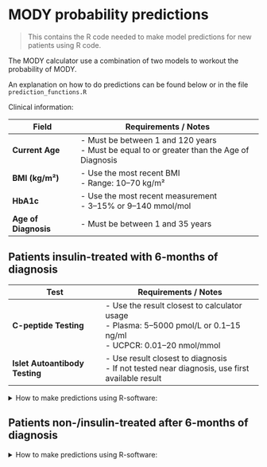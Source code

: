 # MODY probability predictions

> This contains the R code needed to make model predictions for new patients using R code.

The MODY calculator use a combination of two models to workout the probability of MODY.

An explanation on how to do predictions can be found below or in the file `prediction_functions.R`


Clinical information:


| **Field**            | **Requirements / Notes**                                                                     |
| -------------------- | -------------------------------------------------------------------------------------------- |
| **Current Age**      | - Must be between 1 and 120 years<br>- Must be equal to or greater than the Age of Diagnosis |
| **BMI (kg/m²)**      | - Use the most recent BMI<br>- Range: 10–70 kg/m²                                            |
| **HbA1c**            | - Use the most recent measurement<br>- 3–15% or 9–140 mmol/mol                               |
| **Age of Diagnosis** | - Must be between 1 and 35 years                                                             |




## Patients insulin-treated with 6-months of diagnosis

| **Test**                       | **Requirements / Notes**                                                                                              |
| ------------------------------ | --------------------------------------------------------------------------------------------------------------------- |
| **C-peptide Testing**          | - Use the result closest to calculator usage<br>- Plasma: 5–5000 pmol/L or 0.1–15 ng/ml<br>- UCPCR: 0.01–20 nmol/mmol |
| **Islet Autoantibody Testing** | - Use result closest to diagnosis<br>- If not tested near diagnosis, use first available result                       |



<details>
<summary>How to make predictions using R-software:</summary>
<br> 

To make predictions, you will need all of the files present on this folder [here](https://github.com/Exeter-Diabetes/MODY-calculator-clinical-paper/tree/main/new_data_predictions).

1.  Load the functions used for prediction.

``` r
# load functions
source("prediction_functions.R")
```

2.  Next, load the dataset containing the patient information.

``` r
# load dataset  
dataset <- ...
```

The dataset should be formatted in the following way:

| pardm<br>numeric | agerec<br>numeric | hba1c<br>numeric | agedx<br>numeric | sex<br>numeric | bmi<br>numeric | C<br>numeric | A<br>numeric |
|---------|---------|---------|---------|---------|---------|---------|---------|
| 1 - positive<br>0 - negative | \>1 or \<35 | \>3% or \< 15% | \>1 or \<120 | 1 - male<br>2 - female | \>14 or \<70 | 1 - positive<br>0 - negative | 1 - positive<br>0 - negative |

Note: 

- HbA1c - please include the most recent HbA1c measurement.
- BMI - please include the most recent BMI measurement.
- A - please include islet autoantibody results as close to diagnosis as possible. If not tested near to diagnosis, please use the first available islet autoantibody results as possible closest to diagnosis.


3.  Load the necessary model parameters.

``` r
# ## load posteriors
# rcs_parms <- readRDS("rcs_parms.rds")
# posterior_samples_T1D <- readRDS("type_1_model_posteriors_single_value.rds")
# 
# # ### create object to use for prediction
# posterior_samples_T1D_obj <- list(post = posterior_samples_T1D$samples)
# class(posterior_samples_T1D_obj) <- "T1D"
```

4.  Make predictions for new patients

``` r
## make predictions
posterior_predictions_T1D <- predict(posterior_samples_T1D_obj, dataset, rcs_parms) %>%
  apply(., 2, function(x) {
    data.frame(prob = mean(x), LCI = quantile(x, probs = 0.025), UCI = quantile(x, probs = 0.975))
  }) %>%
  bind_rows()
```

This code will produce a point prediction (`prob`), alongside a 95% credible interval (`LCI`-`UCI`).

<br>
</details>

## Patients non-/insulin-treated after 6-months of diagnosis

<details>
<summary>How to make predictions using R-software:</summary>
<br> 

To make predictions, you will need all of the files present on this folder [here](https://github.com/Exeter-Diabetes/MODY-calculator-clinical-paper/tree/main/new_data_predictions).

1.  Load the functions used for prediction.

``` r
# load functions
source("prediction_functions.R")
```

2.  Next, load the dataset containing the patient information.

``` r
# load dataset
dataset <- ...
```

The dataset should be formatted in the following way:

| pardm<br>numeric | agerec<br>numeric | hba1c<br>numeric | agedx<br>numeric | sex<br>numeric | bmi<br>numeric | insoroha<br>numeric |
|-----------|-----------|-----------|-----------|-----------|-----------|-----------|
| 1 - positive<br>0 - negative | \>1 or \<35 | \>3% or \<15% | \>1 or \<120 | 1 - male<br>2 - female | \>14 or \<70   | 1 - positive<br>0 - negative |

Note: 

- HbA1c - please include the most recent HbA1c measurement.
- BMI - please include the most recent BMI measurement.


3.  Load the necessary model parameters.

``` r
# ## load posteriors# 
# posterior_samples_T2D <- readRDS("type_2_model_posteriors_single_value.rds")
# 
# posterior_samples_T2D_obj <- list(post = posterior_samples_T2D$samples)
# class(posterior_samples_T2D_obj) <- "T2D"
```

4.  Make predictions for new patients

``` r
## make predictions
posterior_predictions_T2D <- predict(posterior_samples_T2D_obj, dataset) %>%
  apply(., 2, function(x) {
    data.frame(prob = mean(x), LCI = quantile(x, probs = 0.025), UCI = quantile(x, probs = 0.975))
  }) %>%
  bind_rows()
```

This code will produce a point prediction (`prob`), alongside a 95% credible interval (`LCI`-`UCI`).

<br>
</details>
